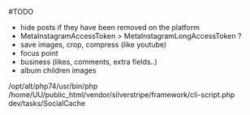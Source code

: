 #TODO

- hide posts if they have been removed on the platform
- MetaInstagramAccessToken > MetaInstagramLongAccessToken ?
- save images, crop, compress (like youtube)
- focus point
- business (likes, comments, extra fields..)
- album children images

/opt/alt/php74/usr/bin/php /home/UU/public_html/vendor/silverstripe/framework/cli-script.php dev/tasks/SocialCache
